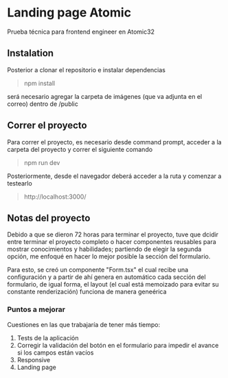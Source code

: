 
# Landing page Atomic

Prueba técnica para frontend engineer en Atomic32

## Instalation

Posterior a clonar el repositorio e instalar dependencias 

>npm install

será necesario agregar la carpeta de imágenes (que va adjunta en el correo) dentro de /public
## Correr el proyecto

Para correr el proyecto, es necesario desde command prompt, acceder a la carpeta del proyecto y correr el siguiente comando 

> npm run dev

Posteriormente, desde el navegador deberá acceder a la ruta y comenzar a testearlo

> http://localhost:3000/

## Notas del proyecto

Debido a que se dieron 72 horas para terminar el proyecto, tuve que dcidir entre terminar el proyecto completo o hacer componentes reusables para mostrar conocimientos y habilidades; partiendo de elegir la segunda opción, me enfoqué en hacer lo mejor posible la sección del formulario.

Para esto, se creó un componente "Form.tsx" el cual recibe una configuración y a partir de ahí genera en automático cada sección del formulario, de igual forma, el layout (el cual está memoizado para evitar su constante renderización) funciona de manera geneérica

### Puntos a mejorar

Cuestiones en las que trabajaría de tener más tiempo:

1. Tests de la aplicación
2. Corregir la validación del botón en el formulario para impedir el avance si los campos están vacíos
3. Responsive
4. Landing page
